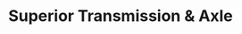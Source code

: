---
title: "Superior Transmission & Axle"
url: /cheboygan/superior-transmission-and-axle/
shop: car repair
---